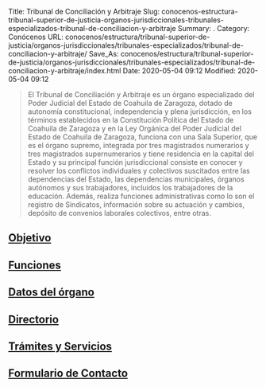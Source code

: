 Title: Tribunal de Conciliación y Arbitraje
Slug: conocenos-estructura-tribunal-superior-de-justicia-organos-jurisdiccionales-tribunales-especializados-tribunal-de-conciliacion-y-arbitraje
Summary: .
Category: Conócenos
URL: conocenos/estructura/tribunal-superior-de-justicia/organos-jurisdiccionales/tribunales-especializados/tribunal-de-conciliacion-y-arbitraje/
Save_As: conocenos/estructura/tribunal-superior-de-justicia/organos-jurisdiccionales/tribunales-especializados/tribunal-de-conciliacion-y-arbitraje/index.html
Date: 2020-05-04 09:12
Modified: 2020-05-04 09:12


> El Tribunal de Conciliación y Arbitraje es un órgano especializado del Poder Judicial del Estado de Coahuila de Zaragoza, dotado de autonomía constitucional, independencia y plena jurisdicción, en los términos establecidos en la Constitución Política del Estado de Coahuila de Zaragoza y en la Ley Orgánica del Poder Judicial del Estado de Coahuila de Zaragoza, funciona con una Sala Superior, que es el órgano supremo, integrada por tres magistrados numerarios y tres magistrados supernumerarios y tiene residencia en la capital del Estado y su principal función jurisdiccional consiste en conocer y resolver los conflictos individuales y colectivos suscitados entre las dependencias del Estado, las dependencias municipales, órganos autónomos y sus trabajadores, incluidos los trabajadores de la educación. Además, realiza funciones administrativas como lo son el registro de Sindicatos, información sobre su actuación y cambios, depósito de convenios laborales colectivos, entre otras.

## [Objetivo](objetivo/)

## [Funciones](funciones/)

## [Datos del órgano](datos-del-organo/)

## [Directorio](directorio/)

## [Trámites y Servicios](tramites/)

## [Formulario de Contacto](formulario-de-contacto/)



